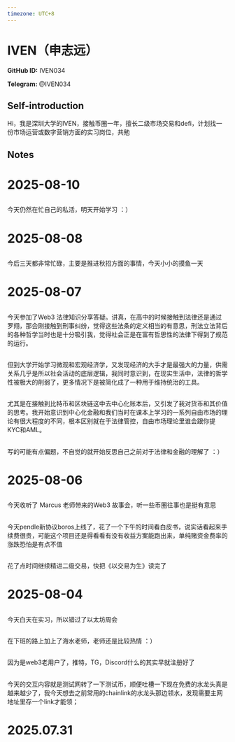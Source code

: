 ```yaml
---
timezone: UTC+8
---
```


# IVEN（申志远）

**GitHub ID:** IVEN034

**Telegram:** @IVEN034

## Self-introduction

Hi，我是深圳大学的IVEN，接触币圈一年，擅长二级市场交易和defi，计划找一份市场运营或数字营销方面的实习岗位，共勉

## Notes

<!-- Content_START -->
# 2025-08-10

##
今天仍然在忙自己的私活，明天开始学习 ：）

# 2025-08-08

##
今后三天都非常忙碌，主要是推进秋招方面的事情，今天小小的摸鱼一天

# 2025-08-07

##
今天参加了Web3 法律知识分享答疑。讲真，在高中的时候接触到法律还是通过罗翔，那会刚接触到刑事纠纷，觉得这些法条的定义相当的有意思，刑法立法背后的各种哲学当时也是十分吸引我，觉得社会正是在富有哲思性的法律下得到了规范的运行。
##
但到大学开始学习微观和宏观经济学，又发现经济的大手才是最强大的力量，供需关系几乎是所以社会活动的底层逻辑，我同时意识到，在现实生活中，法律的哲学性被极大的削弱了，更多情况下是被简化成了一种用于维持统治的工具。
##
尤其是在接触到比特币和区块链这中去中心化账本后，又引发了我对货币和其价值的思考。我开始意识到中心化金融和我们当时在课本上学习的一系列自由市场的理论有很大程度的不同，根本区别就在于法律管控，自由市场理论里谁会跟你提KYC和AML。
##
写的可能有点偏题，不自觉的就开始反思自己之前对于法律和金融的理解了 ：）

# 2025-08-06

##
今天收听了 Marcus 老师带来的Web3 故事会，听一些币圈往事也是挺有意思
##
今天pendle新协议boros上线了，花了一个下午的时间看白皮书，说实话看起来手续费很贵，可能这个项目还是得看看有没有收益方案能跑出来，单纯赌资金费率的涨跌恐怕是有点不值
##
花了点时间继续精进二级交易，快把《以交易为生》读完了

# 2025-08-04

##
今天白天在实习，所以错过了以太坊周会
##
在下班的路上加上了海水老师，老师还是比较热情 ：）
##
因为是web3老用户了，推特，TG，Discord什么的其实早就注册好了
##
今天的交互内容就是测试网转了一下测试币，顺便吐槽一下现在免费的水龙头真是越来越少了，我今天想去之前常用的chainlink的水龙头那边领水，发现需要主网地址里存一个link才能领；
##


# 2025.07.31


<!-- Content_END -->
